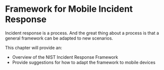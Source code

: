 # Framework for Mobile Incident Response
Incident response is a process. And the great thing about a process is that a general framework can be adapted to new scenarios.

This chapter will provide an:

* Overview of the NIST Incident Response Framework
* Provide suggestions for how to adapt the framework to mobile devices
